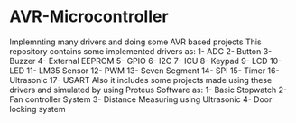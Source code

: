 # AVR-Microcontroller
Implemnting many drivers and doing some AVR based projects
This repository contains some implemented drivers as:
1- ADC
2- Button
3- Buzzer
4- External EEPROM
5- GPIO
6- I2C
7- ICU
8- Keypad
9- LCD
10- LED
11- LM35 Sensor
12- PWM
13- Seven Segment
14- SPI
15- Timer
16- Ultrasonic
17- USART
Also it includes some projects made using these drivers and simulated by using Proteus Software as:
1- Basic Stopwatch
2- Fan controller System
3- Distance Measuring using Ultrasonic
4- Door locking system
